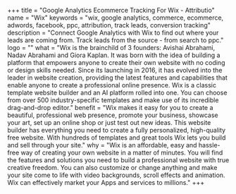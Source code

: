 +++
title = "Google Analytics Ecommerce Tracking For Wix - Attributio"
name = "Wix"
keywords = "wix, google analytics, commerce, ecommerce, adwords, facebook, ppc, attribution, track leads, conversion tracking"
description = "Connect Google Analytics with Wix to find out where your leads are coming from. Track leads from the source - from search to ppc."
logo = ""
what = "Wix is the brainchild of 3 founders: Avishai Abrahami, Nadav Abrahami and Giora Kaplan. It was born with the idea of building a platform that empowers anyone to create their own website with no coding or design skills needed. Since its launching in 2016, it has evolved into the leader in website creation, providing the latest features and capabilities that enable anyone to create a professional online presence. Wix is a classic template website builder and an AI platform rolled into one. You can choose from over 500 industry-specific templates and make use of its incredible drag-and-drop editor."
benefit = "Wix makes it easy for you to create a beautiful, professional web presence, promote your business, showcase your art, set up an online shop or just test out new ideas. This website builder has everything you need to create a fully personalized, high-quality free website. With hundreds of templates and great tools Wix lets you build and sell through your site."
why = "Wix is an affordable, easy and hassle-free way of creating your own website in a matter of minutes. You will find the features and solutions you need to build a professional website with true creative freedom. You can also customize or change anything and make your site come to life with video backgrounds, scroll effects and animation. Wix can effectively market your Apps and services to millions."
+++
